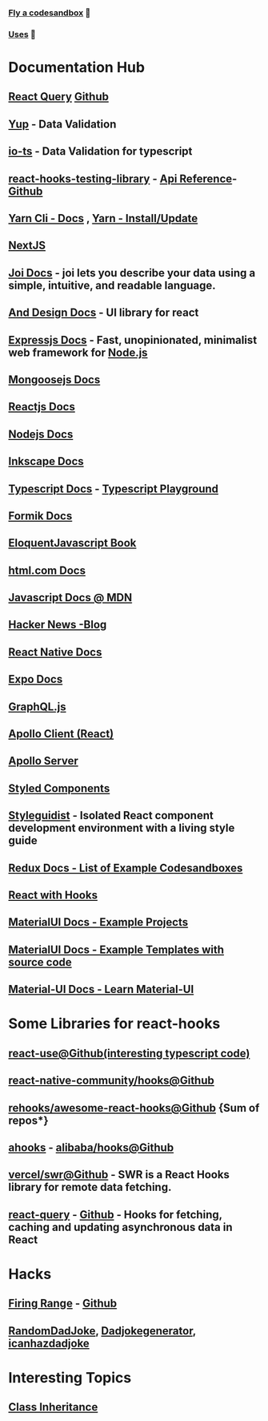 ### [Fly a codesandbox](http://flycodesandbox.netlify.app/) 🚀

### [Uses](https://reverberate.ml/uses) 🎪

# **Documentation Hub**



## [React Query](https://react-query.tanstack.com/docs/overview) [Github](https://github.com/tannerlinsley/react-query)

## [Yup](https://github.com/jquense/yup) - Data Validation

## [io-ts](https://gcanti.github.io/io-ts/) - Data Validation for typescript

## [react-hooks-testing-library](https://react-hooks-testing-library.com/) - [Api Reference](https://react-hooks-testing-library.com/reference/api)- [Github](https://github.com/testing-library/react-hooks-testing-library)

## [Yarn Cli - Docs](https://classic.yarnpkg.com/en/docs/cli/upgrade/) , [Yarn - Install/Update](https://classic.yarnpkg.com/en/docs/install/#windows-stable)

## [NextJS](https://nextjs.org/docs)

## [Joi Docs](https://github.com/sideway/joi/blob/master/API.md) - **joi** lets you describe your data using a simple, intuitive, and readable language.

## [And Design Docs](https://ant.design/docs/react/introduce) - UI library for react

## [Expressjs Docs](http://expressjs.com/) - Fast, unopinionated, minimalist web framework for [Node.js](https://nodejs.org/en/)

## [Mongoosejs Docs](https://mongoosejs.com/docs/guide.html)

## [Reactjs Docs](https://reactjs.org/docs/getting-started.html)

## [Nodejs Docs](https://nodejs.org/dist/latest-v12.x/docs/api/)

## [Inkscape Docs](https://inkscape.org/learn/tutorials/)

## [Typescript Docs](https://www.typescriptlang.org/docs/handbook/basic-types.html) - [Typescript Playground](https://www.typescriptlang.org/play?#code/Q)

## [Formik Docs](https://formik.org/docs/overview)

## [EloquentJavascript Book](https://eloquentjavascript.net/)

## [html.com Docs](https://html.com/)

## [Javascript Docs @ MDN](https://developer.mozilla.org/en-US/docs/Web/JavaScript)

## [Hacker News -Blog](https://news.ycombinator.com/)

## [React Native Docs](https://reactnative.dev/)

## [Expo Docs](https://docs.expo.io/)

## [GraphQL.js](https://graphql.org/graphql-js/)

## [Apollo Client (React)](https://www.apollographql.com/docs/react/get-started/)

## [Apollo Server](https://www.apollographql.com/docs/apollo-server/getting-started/)

## [Styled Components](https://styled-components.com/docs)

## [Styleguidist](https://react-styleguidist.js.org/docs/getting-started) - Isolated React component development environment with a living style guide

## [Redux Docs - List of Example Codesandboxes](https://redux.js.org/introduction/examples)

## [React with Hooks](https://reactwithhooks.netlify.app/)

## [MaterialUI Docs - Example Projects](https://material-ui.com/getting-started/example-projects/)

## [MaterialUI Docs - Example Templates with source code](https://material-ui.com/getting-started/templates/)

## [Material-UI Docs - Learn Material-UI](https://material-ui.com/getting-started/learn/)

# Some Libraries for react-hooks

## [react-use@Github(interesting typescript code)](https://github.com/streamich/react-use/tree/master/src)

## [react-native-community/hooks@Github](https://github.com/react-native-community/hooks)

## [rehooks/awesome-react-hooks@Github](rehooks/awesome-react-hooks) {Sum of repos*}

## [ahooks](ahooks.js.org)  - [alibaba/hooks@Github](https://github.com/alibaba/hooks/tree/master/packages/hooks/src)

## [vercel/swr@Github](vercel/swr) - SWR is a React Hooks library for remote data fetching.

## [react-query](https://react-query.tanstack.com/) - [Github](https://github.com/tannerlinsley/react-query) - Hooks for fetching, caching and updating asynchronous data in React

# Hacks

## [Firing Range](https://public-firing-range.appspot.com/) - [Github](https://github.com/google/firing-range)

## [RandomDadJoke](https://www.randomdadjoke.com/), [Dadjokegenerator](https://dadjokegenerator.com/), [icanhazdadjoke](https://icanhazdadjoke.com/)

# Interesting Topics

## [Class Inheritance](https://javascript.info/class-inheritance#super-internals-homeobject)